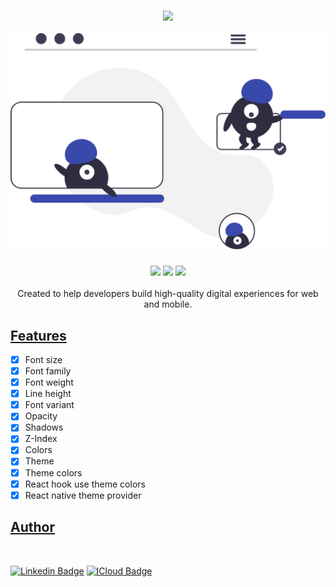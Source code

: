 <h3 align="center"><img src="https://img.shields.io/badge/@mathone-design_system-%233949ab?style=for-the-badge"></img></h3>
<p align="center">
  <img alt="Banner" title="#Banner" src="./assets/banners/readme.svg" />
</p>
<h3 align="center"><img src="https://img.shields.io/github/languages/top/mathone/design-system?color=%235c6bc0"></img> <img src="https://img.shields.io/github/languages/code-size/mathone/design-system?color=%235c6bc0"></img> <img src="https://img.shields.io/github/issues/mathone/design-system?color=%235c6bc0"></img></h3>
<p align="center">Created to help developers build high-quality digital experiences for web and mobile.</p>

<h2><a href="#features">Features</a></h2>

- [x] Font size
- [x] Font family
- [x] Font weight
- [x] Line height
- [x] Font variant
- [x] Opacity
- [x] Shadows
- [x] Z-Index
- [x] Colors
- [x] Theme
- [x] Theme colors
- [x] React hook use theme colors
- [x] React native theme provider

<h2><a href="#author">Author</a></h2>

<a href="https://www.linkedin.com/in/mathioni/">
  <img style="border-radius: 50px;" src="https://avatars.githubusercontent.com/u/25616687?v=4" width="100px;" alt=""/>
</a>

[![Linkedin Badge](https://img.shields.io/badge/-Lucas_Mathioni-blue?style=flat-square&logo=Linkedin&logoColor=white&link=https://www.linkedin.com/in/mathioni/)](https://www.linkedin.com/in/mathioni/)
[![ICloud Badge](https://img.shields.io/badge/-mathioni@me.com-c14438?style=flat-square&logo=Mail.Ru&logoColor=white&link=mailto:mathioni@me.com)](mailto:mathioni@me.com)
